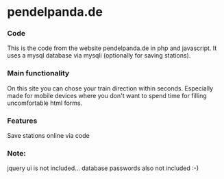 # pendelpanda.de

### Code
This is the code from the website pendelpanda.de in php and javascript. It uses a mysql database via mysqli (optionally for saving stations). 

### Main functionality
On this site you can chose your train direction within seconds. Especially made for mobile devices where you don't want to spend time for filling uncomfortable html forms.

### Features
Save stations online via code

### Note: 
jquery ui is not included...
database passwords also not included :-)
